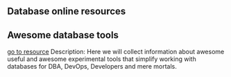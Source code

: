 ## Database online resources

## Awesome database tools
[go to resource](https://github.com/mgramin/awesome-db-tools)
	Description: Here we will collect information about awesome useful and awesome experimental tools that simplify working with databases for DBA, DevOps, Developers and mere mortals.
